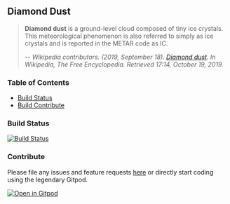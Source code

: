 ## Diamond Dust

>**Diamond dust** is a ground-level cloud composed of tiny ice crystals. This meteorological phenomenon is also referred to simply as ice crystals and is reported in the METAR code as IC.
>
>-- <cite>Wikipedia contributors. (2019, September 18). [Diamond dust](https://en.wikipedia.org/w/index.php?title=Diamond_dust&oldid=916330765). In _Wikipedia, The Free Encyclopedia_. Retrieved 17:14, October 19, 2019.</cite>

### Table of Contents
* [Build Status](#build-status)
* [Build Contribute](#contribute)

### Build Status
<a href="https://actions-badge.atrox.dev/soerensofke/DiamondDust/goto?ref=master"><img alt="Build Status" src="https://img.shields.io/endpoint.svg?url=https%3A%2F%2Factions-badge.atrox.dev%2Fsoerensofke%2FDiamondDust%2Fbadge%3Fref%3Dmaster&style=flat-square" /></a>

### Contribute
Please file any issues and feature requests [here](https://github.com/soerensofke/DiamondDust/issues) or directly start coding using the legendary Gitpod.

[![Open in Gitpod](https://gitpod.io/button/open-in-gitpod.svg)](https://gitpod.io#https://github.com/soerensofke/DiamondDust)
